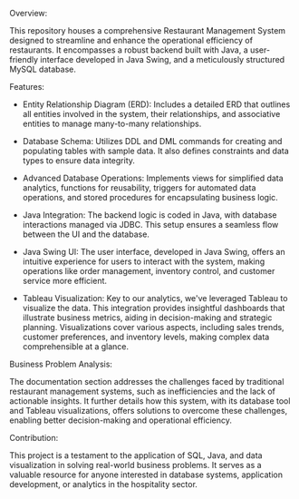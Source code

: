 Overview:

This repository houses a comprehensive Restaurant Management System designed to streamline and enhance the operational efficiency of restaurants. It encompasses a robust backend built with Java, a user-friendly interface developed in Java Swing, and a meticulously structured MySQL database.

Features:

- Entity Relationship Diagram (ERD): Includes a detailed ERD that outlines all entities involved in the system, their relationships, and 
  associative entities to manage many-to-many relationships.

- Database Schema: Utilizes DDL and DML commands for creating and populating tables with sample data. It also defines constraints and data types 
  to ensure data integrity.

- Advanced Database Operations: Implements views for simplified data analytics, functions for reusability, triggers for automated data 
  operations, and stored procedures for encapsulating business logic.
 
- Java Integration: The backend logic is coded in Java, with database interactions managed via JDBC. This setup ensures a seamless flow between 
  the UI and the database.

- Java Swing UI: The user interface, developed in Java Swing, offers an intuitive experience for users to interact with the system, making 
  operations like order management, inventory control, and customer service more efficient.
 
- Tableau Visualization: Key to our analytics, we've leveraged Tableau to visualize the data. This integration provides insightful dashboards 
  that illustrate business metrics, aiding in decision-making and strategic planning. Visualizations cover various aspects, including sales 
  trends, customer preferences, and inventory levels, making complex data comprehensible at a glance.

Business Problem Analysis:

The documentation section addresses the challenges faced by traditional restaurant management systems, such as inefficiencies and the lack of actionable insights. It further details how this system, with its database tool and Tableau visualizations, offers solutions to overcome these challenges, enabling better decision-making and operational efficiency.

Contribution:

This project is a testament to the application of SQL, Java, and data visualization in solving real-world business problems. It serves as a valuable resource for anyone interested in database systems, application development, or analytics in the hospitality sector.

